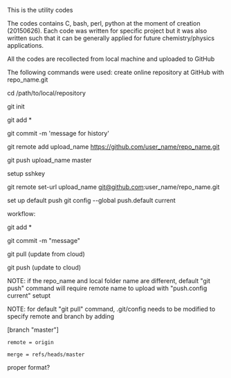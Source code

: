 This is the utility codes

The codes contains C, bash, perl, python 
at the moment of creation (20150626). 
Each code was written for specific project 
but it was also written such that 
it can be generally applied for future 
chemistry/physics applications.

All the codes are recollected from local machine
and uploaded to GitHub

The following commands were used:
create online repository at GitHub with repo_name.git

cd /path/to/local/repository

git init

git add *

git commit -m 'message for history'

git remote add upload_name https://github.com/user_name/repo_name.git


git push upload_name master

setup sshkey

git remote set-url upload_name git@github.com:user_name/repo_name.git

set up default push
git config --global push.default current

workflow: 

git add *

git commit -m "message"

git pull (update from cloud)

git push (update to cloud)

NOTE: if the repo_name and local folder name are different, default "git push" command will require remote name to upload with "push.config current" setupt

NOTE: for default "git pull" command, .git/config needs to be modified to specify remote and branch by adding

[branch "master"]

    remote = origin
    
    merge = refs/heads/master

proper format?
